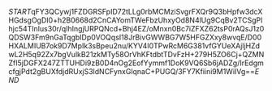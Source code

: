 $START$qFY3QCywj1FZDGRSFpID72tLLg0rbMCMziSvgrFXQr9Q3bHpfw3dcXHGdsgOgDI0+h2B0668d2CnCAYomTWeFbzUhxyOd8N4lUg9CqBv2TCSgPlhjc54TInlus30r/qIhIngjURPQNcd+Bhj4EZ/oMnxn0Bc7iZFXZ62tsP0rAQsJ1z0QDSW3Fm9nGaTqgbIDp0VOQqsI18JrBivGWWBG7W5HFGZXxy8wvqE/D00HXALMIUB7ok9D7MpIk3sBpeu2nu/KYV4I0TPwRcM6G381vfGYUeXAjljHZdwL2H5q92Zx7bgVulkB21zkMTy58OrVhKFtdbtTDvFzH+279H5ZO6Cj+QZMNZfI5jDGFX247ZTTUHDi9zB0D4nOg2EofYymmf1DoK9VQ6Sb6jADZg/IrEdgmcfgjPdt2gBUXfdjdRUxjS3ldNCFynxGlqnaC+PUGQ/3FY7Kfiini9M1WiIVg==$END$